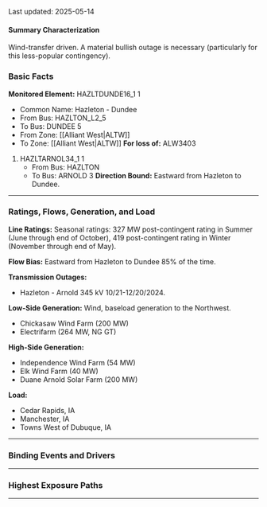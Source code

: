 Last updated: 2025-05-14
#### Summary Characterization
Wind-transfer driven. A material bullish outage is necessary (particularly for this less-popular contingency).
### Basic Facts
**Monitored Element:** HAZLTDUNDE16_1 1
- Common Name: Hazleton - Dundee
- From Bus: HAZLTON_L2_5
- To Bus: DUNDEE 5
- From Zone: [[Alliant West|ALTW]]
- To Zone: [[Alliant West|ALTW]]
**For loss of:** ALW3403
1. HAZLTARNOL34_1 1
    - From Bus: HAZLTON
    - To Bus: ARNOLD 3
**Direction Bound:** Eastward from Hazleton to Dundee.

---
### Ratings, Flows, Generation, and Load
**Line Ratings:**
Seasonal ratings: 327 MW post-contingent rating in Summer (June through end of October), 419 post-contingent rating in Winter (November through end of May).

**Flow Bias:**
Eastward from Hazleton to Dundee 85% of the time.

**Transmission Outages:**
- Hazleton - Arnold 345 kV 10/21-12/20/2024.

**Low-Side Generation:**
Wind, baseload generation to the Northwest.
- Chickasaw Wind Farm (200 MW)
- Electrifarm (264 MW, NG GT)

**High-Side Generation:**
- Independence Wind Farm (54 MW)
- Elk Wind Farm (40 MW)
- Duane Arnold Solar Farm (200 MW)

**Load:**
- Cedar Rapids, IA
- Manchester, IA
- Towns West of Dubuque, IA

---
### Binding Events and Drivers

---
### Highest Exposure Paths

---
